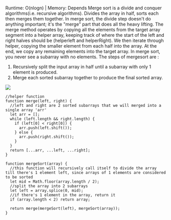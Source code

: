 Runtime: O(nlogn) | Memory: Depends
Merge sort is a divide and conquer algorithms(i.e. recursive algorithms). Divides the array in half, sorts each then merges them together. In merge sort, 
the divide step doesn't do anything important; it's the "merge" part that does all the heavy lifting. The merge method operates by copying all the elements 
from the target array segment into a helper array, keeping track of where the start of the left and right halves should be (helperleft and helperRight). 
We then iterate through helper, copying the smaller element from each half into the array. At the end, we copy any remaining elements into the target array. 
In merge sort, you never see a subarray with no elements.
The steps of mergesort are : 
1. Recursively split the input array in half until a subarray with only 1 element is produced.
2. Merge each sorted subarray together to produce the final sorted array.
<img src="https://upload.wikimedia.org/wikipedia/commons/c/cc/Merge-sort-example-300px.gif?20151222172210" />

```
//helper function
function merge(left, right) {
  //left and right are 2 sorted subarrays that we will merged into a single array 'arr'
  let arr = [];
  while (left.length && right.length) {
    if (left[0] < right[0]) {
      arr.push(left.shift());
    } else {
      arr.push(right.shift());
    }
  }
  return [...arr, ...left, ...right];
}

function mergeSort(array) {
  //this function will recursively call itself to divide the array till there's 1 element left, since arrays of 1 elements are considered to be sorted
  let mid = Math.floor(array.length / 2);
  //split the array into 2 subarrays
  let left = array.splice(0, mid);
  //if there's 1 element in the array, return it
  if (array.length < 2) return array;

  return merge(mergeSort(left), mergeSort(array));
}
```
